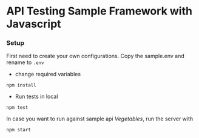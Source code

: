 # API Testing Sample Framework with Javascript

### Setup
First need to create your own configurations.
Copy the sample.env and rename to `.env`
- change required variables

```npm install```

- Run tests in local

```npm test```

In case you want to run against sample api *Vegetables*, 
run the server with

```npm start```

